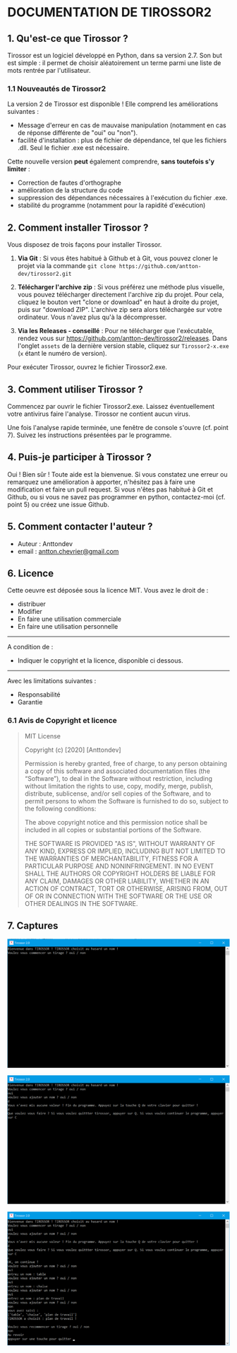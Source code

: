 # DOCUMENTATION DE TIROSSOR2

  
## 1. Qu'est-ce que Tirossor ?

Tirossor est un logiciel développé en Python, dans sa version 2.7. Son but est simple : il permet de choisir aléatoirement un terme parmi une liste de mots rentrée par l'utilisateur.

### 1.1 Nouveautés de Tirossor2
La version 2 de Tirossor est disponible ! Elle comprend les améliorations suivantes : 
- Message d'erreur en cas de mauvaise manipulation (notamment en cas de réponse différente de "oui" ou "non").
- facilité d'installation : plus de fichier de dépendance, tel que les fichiers .dll. Seul le fichier .exe est nécessaire.

Cette nouvelle version **peut** également comprendre, **sans toutefois s'y limiter** : 
- Correction de fautes d'orthographe
- amélioration de la structure du code
- suppression des dépendances nécessaires à l'exécution du fichier .exe.
- stabilité du programme (notamment pour la rapidité d'exécution)
  
## 2. Comment installer Tirossor ?

  Vous disposez de trois façons pour installer Tirossor.

1.  **Via Git** : Si vous êtes habitué à Github et à Git, vous pouvez cloner le projet via la commande `git clone https://github.com/antton-dev/tirossor2.git`

2.  **Télécharger l'archive zip** : Si vous préférez une méthode plus visuelle, vous pouvez télécharger directement l'archive zip du projet. Pour cela, cliquez le bouton vert "clone or download" en haut à droite du projet, puis sur "download ZIP". L'archive zip sera alors téléchargée sur votre ordinateur. Vous n'avez plus qu'à la décompresser.

3.  **Via les Releases - conseillé** : Pour ne télécharger que l'exécutable, rendez vous sur https://github.com/antton-dev/tirossor2/releases. Dans l'onglet `assets` de la dernière version stable, cliquez sur `Tirossor2-x.exe` (`x` étant le numéro de version).

Pour exécuter Tirossor, ouvrez le fichier Tirossor2.exe.
  

## 3. Comment utiliser Tirossor ?

  

Commencez par ouvrir le fichier Tirossor2.exe. Laissez éventuellement votre antivirus faire l'analyse. Tirossor ne contient aucun virus.

Une fois l'analyse rapide terminée, une fenêtre de console s'ouvre (cf. point 7). Suivez les instructions présentées par le programme.
  

## 4. Puis-je participer à Tirossor ?

Oui ! Bien sûr ! Toute aide est la bienvenue. Si vous constatez une erreur ou remarquez une amélioration à apporter, n'hésitez pas à faire une modification et faire un pull request. Si vous n'êtes pas habitué à Git et Github, ou si vous ne savez pas programmer en python, contactez-moi (cf. point 5) ou créez une issue Github.

## 5. Comment contacter l'auteur ?

- Auteur : Anttondev
- email : antton.chevrier@gmail.com

## 6. Licence
Cette oeuvre est déposée sous la licence MIT.
Vous avez le droit de :
- distribuer
- Modifier
- En faire une utilisation commerciale
- En faire une utilisation personnelle

-------
A condition de :
- Indiquer le copyright et la licence, disponible ci dessous.

-----------
Avec les limitations suivantes :
- Responsabilité
- Garantie

### 6.1 Avis de Copyright et licence
> MIT License
>
> Copyright (c) [2020]  [Anttondev]
>
> Permission is hereby granted, free of charge, to any person obtaining a copy of this software and associated documentation files (the “Software”), to deal in the Software without restriction, including without limitation the rights to use, copy, modify, merge, publish, distribute, sublicense, and/or sell copies of the Software, and to permit persons to whom the Software is furnished to do so, subject to the following conditions:
>
> The above copyright notice and this permission notice shall be
> included in all copies or substantial portions of the Software.
>
> THE SOFTWARE IS PROVIDED "AS IS", WITHOUT WARRANTY OF ANY KIND, EXPRESS OR IMPLIED, INCLUDING BUT NOT LIMITED TO THE WARRANTIES OF MERCHANTABILITY, FITNESS FOR A PARTICULAR PURPOSE AND NONINFRINGEMENT. IN NO EVENT SHALL THE AUTHORS OR COPYRIGHT HOLDERS BE LIABLE FOR ANY CLAIM, DAMAGES OR OTHER LIABILITY, WHETHER IN AN ACTION OF CONTRACT, TORT OR OTHERWISE, ARISING FROM, OUT OF OR IN CONNECTION WITH THE SOFTWARE OR THE USE OR OTHER DEALINGS IN THE SOFTWARE.

## 7. Captures

![capture1](https://github.com/antton-dev/tirossor2/blob/master/docs/capture1.png?raw=true)

![capture2](https://github.com/antton-dev/tirossor2/blob/master/docs/capture2.png?raw=true)

![capture3](https://github.com/antton-dev/tirossor2/blob/master/docs/capture3.png?raw=true)
